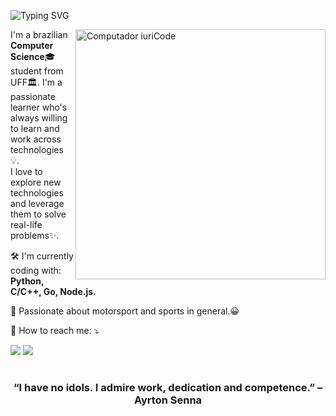<p align="left">
  <img src="http://readme-typing-svg.herokuapp.com?font=Fira+Code&pause=1000&color=B309FF&width=435&lines=print(%22Hello%2C+world!%22)" alt="Typing SVG" />
</p>

<img src="https://raw.githubusercontent.com/MicaelliMedeiros/micaellimedeiros/master/image/computer-illustration.png" min-width="400px" max-width="400px" width="400px" align="right" alt="Computador iuriCode">

<p align="left"> 
  I'm a brazilian <strong>Computer Science</strong>🎓 student from UFF🏛. I'm a passionate learner who's always willing to learn and work across technologies 💡.<br>
  I love to explore new technologies and leverage them to solve real-life problems✨.
</p>

<p align="left">
  🛠 I'm currently coding with: <strong>Python, C/C++, Go, Node.js.</strong>
</p>

<p align="left">
  🏁 Passionate about motorsport and sports in general.😀
</p>

<p align="left">
  💌 How to reach me: ⤵️
</p>

<p align="left">
  <a href="https://mail.google.com/mail/u/0/?fs=1&tf=cm&source=mailto&to=rafaeltiribas@id.uff.com" alt="Email" target="_blank">
  <img src="https://img.shields.io/badge/-Gmail-FF0000?style=flat-square&labelColor=FF0000&logo=gmail&logoColor=white&link=LINK-DO-SEU-EMAIL" /></a>
  <a href="#" alt="Linkedin">
  <img src="https://img.shields.io/badge/-Linkedin-0e76a8?style=flat-square&logo=Linkedin&logoColor=white&link=LINK-DO-SEU-LINKEDIN" /></a>
</p>  

#

<div align="center">

### “I have no idols. I admire work, dedication and competence.” – Ayrton Senna

</div>

